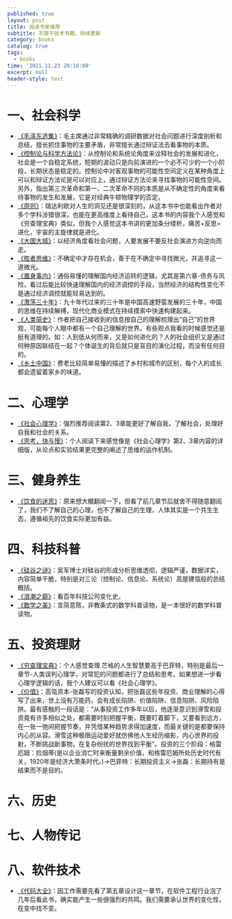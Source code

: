 ```yaml
---
published: true
layout: post
title: 阅读书单推荐
subtitle: 不限于技术书籍，持续更新
category: books
catalog: true
tags:
  - books
time: '2021.11.23 20:16:00'
excerpt: null
header-style: text
---
```

# 一、社会科学
- [《毛泽东选集》](https://book.douban.com/subject/1139360/)：毛主席通过非常精确的调研数据对社会问题进行深度剖析和总结，擅长抓住事物的主要矛盾，非常擅长通过辩证法去看事物的本质。
- [《控制论与科学方法论》](https://book.douban.com/subject/1322336/)：从控制论和系统论角度来诠释社会的发展和进化，社会是一个自稳定系统，短期的波动只是向前演进的一个必不可少的一个小阶段，长期状态是稳定的。控制论中对客观事物的可能性空间定义在某种角度上可以和辩证方法论是可以对应上，通过辩证方法论来寻找事物的可能性空间。另外，指出第三次革命和第一、二次革命不同的本质是从不确定性的角度来看待事物的发生和发展，它是对经典牛顿物理学的否定。
- [《原则》](https://book.douban.com/subject/27608239/)：瑞达利欧对人生的洞见还是很深刻的，从这本书中也能看出作者对多个学科涉猎很深，也能在更高维度上看待自己，这本书的内容我个人感觉和《穷查理宝典》类似，但我个人感觉这本书讲的更加条分缕析，痛苦+反思=进化，宇宙的主旋律就是进化。
- [《大国大城》](https://book.douban.com/subject/26824237/)：以经济角度看社会问题，人要发展不要反社会演进方向逆向而走。
- [《胜者思维》](https://book.douban.com/subject/27038434/)：不确定中才存在机会，善于在不确定中寻找微光，并追寻这一道微光。
- [《置身事内》](https://book.douban.com/subject/35546622/)：通俗易懂的理解国内经济运转的逻辑，尤其是第六章-债务与风险，看过后能比较快速理解国内的经济调控的手段，当然经济的结构性变化不是通过经济调控就能轻易达到的。
- [《激荡三十年》](https://book.douban.com/subject/27599025/)：九十年代过来的三十年是中国高速野蛮发展的三十年，中国的思维在持续解缚，现代化商业模式在持续摸索中快速构建起来。
- [《人类简史》](https://book.douban.com/subject/25985021/)：作者把自己接收到的信息按自己的理解梳理出“自己”的世界观，可能每个人眼中都有一个自己理解的世界。有些观点我看的时候感觉还是挺有道理的。如：人到低从何而来，又是如何进化的？人的社会组织又是通过何种原因联结在一起？个体诞生的背后就只是盲目的演化过程，而没有任何目的。
- [《乡土中国》](https://book.douban.com/annotation/54214959/)：费老比较简单易懂的描述了乡村和城市的区别，每个人的成长都会遗留着家乡的味道。

# 二、心理学
- [《社会心理学》](https://book.douban.com/subject/1476651/)：强烈推荐阅读第2、3章能更好了解自我，了解社会，处理好自我和社会的关系。
- [《思考，快与慢》](https://book.douban.com/subject/10785583/)：个人阅读下来感觉像是《社会心理学》第2、3章内容的详细版，从论点和实验结果更完整的阐述了思维的运作机制。

# 三、健身养生
- [《饮食的迷思》](https://book.douban.com/subject/30437166/)：原来想大概翻阅一下，但看了前几章节后就舍不得随意翻阅了，我们不了解自己的心理，也不了解自己的生理，人体其实是一个共生生态，遵循祖先的饮食实际更加有益。

# 四、科技科普
- [《硅谷之谜》](https://book.douban.com/subject/26665230/)：吴军博士对硅谷的形成分析思维透彻，逻辑严谨，数据详实，内容简单干脆，特别是对三论（控制论、信息论、系统论）高屋建瓴般的总结概括。
- [《浪潮之巅》](https://book.douban.com/subject/6709783/)：看百年科技公司变化史。
- [《数学之美》](https://book.douban.com/subject/35033507/)：言简意赅，非教条式的数学科普读物，是一本很好的数学科普读物。

# 五、投资理财
- [《穷查理宝典》](https://book.douban.com/subject/26831789/)：个人感觉查理.芒格的人生智慧要高于巴菲特，特别是最后一章节-人类误判心理学，对常犯的问题都进行了总结和思考。如果想进一步看心理学逻辑的话，我个人建议可以看《社会心理学》。
- [《价值》](https://book.douban.com/subject/35188914/)：高瓴资本-张磊写的投资认知，把张磊这些年投资、商业理解的心得写了出来，世上没有万能药，会有成长陷阱、价值陷阱、信息陷阱、风险陷阱。最有感触的一段话是：“从事投资工作多年以后，他逐渐意识到滑雪和投资竟有许多相似之处，都需要时刻把握平衡，既要盯着脚下，又要看到远方，在一张一弛间把握节奏，并凭借某种趋势求得加速度，而最关键的是都要保持内心的从容。滑雪这种极限运动爱好就仿佛他人生经历缩影，内心世界的投射，不断挑战新事物，在复杂纷扰的世界找到平衡”。投资的三个阶段：格雷厄姆：捡烟蒂(是以企业消亡时来衡量剩余价值，和格雷厄姆所处历史时代有关，1920年是经济大萧条时代。)->巴菲特：长期投资主义->张磊：长期持有是结果而不是目的。

# 六、历史

# 七、人物传记

# 八、软件技术
- [《代码大全》](https://book.douban.com/subject/1477390/)：因工作需要先看了第五章设计这一章节，在软件工程行业泡了几年后看此书，确实能产生一些很强烈的共鸣。我们需要承认世界的变化性，在变中找不变。
